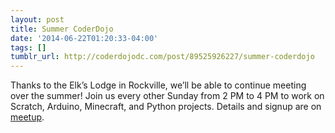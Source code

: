 ```yaml
---
layout: post
title: Summer CoderDojo
date: '2014-06-22T01:20:33-04:00'
tags: []
tumblr_url: http://coderdojodc.com/post/89525926227/summer-coderdojo
---
```

Thanks to the Elk’s Lodge in Rockville, we’ll be able to continue meeting over the summer! Join us every other Sunday from 2 PM to 4 PM to work on Scratch, Arduino, Minecraft, and Python projects. Details and signup are on [meetup](http://www.meetup.com/CoderDojoDC/).
